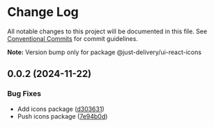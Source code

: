 # Change Log

All notable changes to this project will be documented in this file.
See [Conventional Commits](https://conventionalcommits.org) for commit guidelines.

**Note:** Version bump only for package @just-delivery/ui-react-icons

## 0.0.2 (2024-11-22)

### Bug Fixes

- Add icons package ([d303631](https://github.com/Just-Delivery/ui-components-web/commit/d303631))
- Push icons package ([7e94b0d](https://github.com/Just-Delivery/ui-components-web/commit/7e94b0d))
